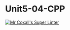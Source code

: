 # Unit5-04-CPP
[![Mr Coxall's Super Linter](https://github.com/ICS3U-Programming-CarolynWP/Unit5-04-CPP/workflows/Mr%20Coxall's%20Super%20Linter/badge.svg)](https://github.com/ICS3U-Programming-CarolynWP/Unit5-04-CPP/actions/)
